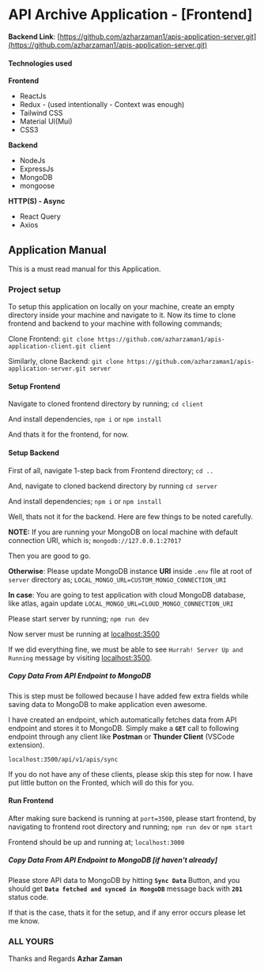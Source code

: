 # API Archive Application - [Frontend]

**Backend Link**: [https://github.com/azharzaman1/apis-application-server.git](https://github.com/azharzaman1/apis-application-server.git)

#### Technologies used

**Frontend**

- ReactJs
- Redux - (used intentionally - Context was enough)
- Tailwind CSS
- Material UI(Mui)
- CSS3

**Backend**

- NodeJs
- ExpressJs
- MongoDB
- mongoose

**HTTP(S) - Async**

- React Query
- Axios

## Application Manual

This is a must read manual for this Application.

### Project setup

To setup this application on locally on your machine, create an empty directory inside your machine and navigate to it.
Now its time to clone frontend and backend to your machine with following commands;

Clone Frontend:
`git clone https://github.com/azharzaman1/apis-application-client.git client`

Similarly, clone Backend:
`git clone https://github.com/azharzaman1/apis-application-server.git server`

#### Setup Frontend

Navigate to cloned frontend directory by running;
`cd client`

And install dependencies,
`npm i` or `npm install`

And thats it for the frontend, for now.

#### Setup Backend

First of all, navigate 1-step back from Frontend directory;
`cd ..`

And, navigate to cloned backend directory by running
`cd server`

And install dependencies;
`npm i` or `npm install`

Well, thats not it for the backend. Here are few things to be noted carefully.

**NOTE:** If you are running your MongoDB on local machine with default connection URI, which is;
`mongodb://127.0.0.1:27017`

Then you are good to go.

**Otherwise**: Please update MongoDB instance **URI** inside `.env` file at root of `server` directory as;
`LOCAL_MONGO_URL=CUSTOM_MONGO_CONNECTION_URI`

**In case**: You are going to test application with cloud MongoDB database, like atlas, again update `LOCAL_MONGO_URL=CLOUD_MONGO_CONNECTION_URI`

Please start server by running;
`npm run dev`

Now server must be running at [localhost:3500](http://localhost:3500)

If we did everything fine, we must be able to see `Hurrah! Server Up and Running` message by visiting [localhost:3500](http://localhost:3500).

##### Copy Data From API Endpoint to MongoDB

This is step must be followed because I have added few extra fields while saving data to MongoDB to make application even awesome.

I have created an endpoint, which automatically fetches data from API endpoint and stores it to MongoDB.
Simply make a **`GET`** call to following endpoint through any client like **Postman** or **Thunder Client** (VSCode extension).

`localhost:3500/api/v1/apis/sync`

If you do not have any of these clients, please skip this step for now. I have put little button on the Fronted, which will do this for you.

#### Run Frontend

After making sure backend is running at `port=3500`, please start frontend, by navigating to frontend root directory and running;
`npm run dev` or `npm start`

Frontend should be up and running at;
`localhost:3000`

##### Copy Data From API Endpoint to MongoDB [if haven't already]

Please store API data to MongoDB by hitting **`Sync Data`** Button, and you should get **`Data fetched and synced in MongoDB`** message back with **`201`** status code.

If that is the case, thats it for the setup, and if any error occurs please let me know.

### ALL YOURS

Thanks and Regards
**Azhar Zaman**
